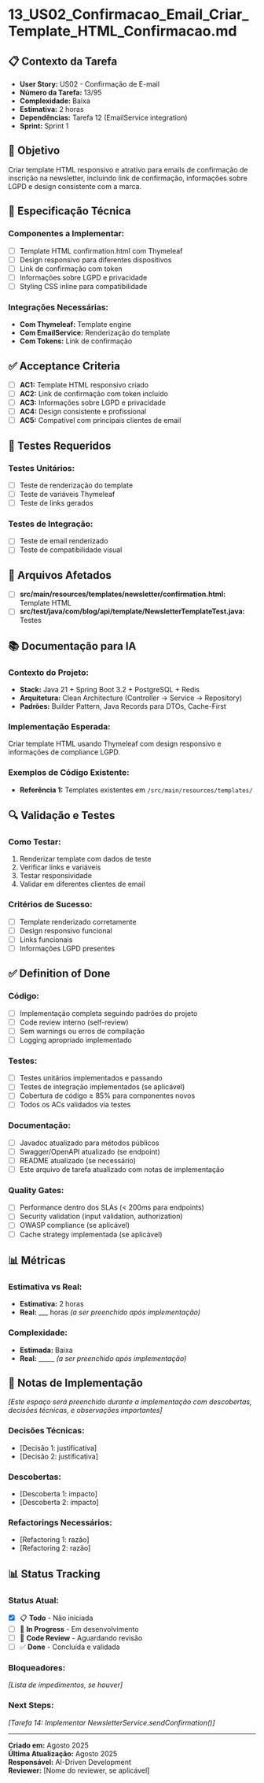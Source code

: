 # 13_US02_Confirmacao_Email_Criar_Template_HTML_Confirmacao.md

## 📋 Contexto da Tarefa
- **User Story:** US02 - Confirmação de E-mail
- **Número da Tarefa:** 13/95
- **Complexidade:** Baixa
- **Estimativa:** 2 horas
- **Dependências:** Tarefa 12 (EmailService integration)
- **Sprint:** Sprint 1

## 🎯 Objetivo
Criar template HTML responsivo e atrativo para emails de confirmação de inscrição na newsletter, incluindo link de confirmação, informações sobre LGPD e design consistente com a marca.

## 📝 Especificação Técnica

### **Componentes a Implementar:**
- [ ] Template HTML confirmation.html com Thymeleaf
- [ ] Design responsivo para diferentes dispositivos
- [ ] Link de confirmação com token
- [ ] Informações sobre LGPD e privacidade
- [ ] Styling CSS inline para compatibilidade

### **Integrações Necessárias:**
- **Com Thymeleaf:** Template engine
- **Com EmailService:** Renderização do template
- **Com Tokens:** Link de confirmação

## ✅ Acceptance Criteria
- [ ] **AC1:** Template HTML responsivo criado
- [ ] **AC2:** Link de confirmação com token incluído
- [ ] **AC3:** Informações sobre LGPD e privacidade
- [ ] **AC4:** Design consistente e profissional
- [ ] **AC5:** Compatível com principais clientes de email

## 🧪 Testes Requeridos

### **Testes Unitários:**
- [ ] Teste de renderização do template
- [ ] Teste de variáveis Thymeleaf
- [ ] Teste de links gerados

### **Testes de Integração:**
- [ ] Teste de email renderizado
- [ ] Teste de compatibilidade visual

## 🔗 Arquivos Afetados
- [ ] **src/main/resources/templates/newsletter/confirmation.html:** Template HTML
- [ ] **src/test/java/com/blog/api/template/NewsletterTemplateTest.java:** Testes

## 📚 Documentação para IA

### **Contexto do Projeto:**
- **Stack:** Java 21 + Spring Boot 3.2 + PostgreSQL + Redis
- **Arquitetura:** Clean Architecture (Controller → Service → Repository)
- **Padrões:** Builder Pattern, Java Records para DTOs, Cache-First

### **Implementação Esperada:**
Criar template HTML usando Thymeleaf com design responsivo e informações de compliance LGPD.

### **Exemplos de Código Existente:**
- **Referência 1:** Templates existentes em `/src/main/resources/templates/`

## 🔍 Validação e Testes

### **Como Testar:**
1. Renderizar template com dados de teste
2. Verificar links e variáveis
3. Testar responsividade
4. Validar em diferentes clientes de email

### **Critérios de Sucesso:**
- [ ] Template renderizado corretamente
- [ ] Design responsivo funcional
- [ ] Links funcionais
- [ ] Informações LGPD presentes

## ✅ Definition of Done

### **Código:**
- [ ] Implementação completa seguindo padrões do projeto
- [ ] Code review interno (self-review)
- [ ] Sem warnings ou erros de compilação
- [ ] Logging apropriado implementado

### **Testes:**
- [ ] Testes unitários implementados e passando
- [ ] Testes de integração implementados (se aplicável)
- [ ] Cobertura de código ≥ 85% para componentes novos
- [ ] Todos os ACs validados via testes

### **Documentação:**
- [ ] Javadoc atualizado para métodos públicos
- [ ] Swagger/OpenAPI atualizado (se endpoint)
- [ ] README atualizado (se necessário)
- [ ] Este arquivo de tarefa atualizado com notas de implementação

### **Quality Gates:**
- [ ] Performance dentro dos SLAs (< 200ms para endpoints)
- [ ] Security validation (input validation, authorization)
- [ ] OWASP compliance (se aplicável)
- [ ] Cache strategy implementada (se aplicável)

## 📊 Métricas

### **Estimativa vs Real:**
- **Estimativa:** 2 horas
- **Real:** ___ horas *(a ser preenchido após implementação)*

### **Complexidade:**
- **Estimada:** Baixa
- **Real:** _____ *(a ser preenchido após implementação)*

## 📝 Notas de Implementação
*[Este espaço será preenchido durante a implementação com descobertas, decisões técnicas, e observações importantes]*

### **Decisões Técnicas:**
- [Decisão 1: justificativa]
- [Decisão 2: justificativa]

### **Descobertas:**
- [Descoberta 1: impacto]
- [Descoberta 2: impacto]

### **Refactorings Necessários:**
- [Refactoring 1: razão]
- [Refactoring 2: razão]

## 📊 Status Tracking

### **Status Atual:**
- [x] 📋 **Todo** - Não iniciada
- [ ] 🔄 **In Progress** - Em desenvolvimento  
- [ ] 👀 **Code Review** - Aguardando revisão
- [ ] ✅ **Done** - Concluída e validada

### **Bloqueadores:**
*[Lista de impedimentos, se houver]*

### **Next Steps:**
*[Tarefa 14: Implementar NewsletterService.sendConfirmation()]*

---

**Criado em:** Agosto 2025  
**Última Atualização:** Agosto 2025  
**Responsável:** AI-Driven Development  
**Reviewer:** [Nome do reviewer, se aplicável]